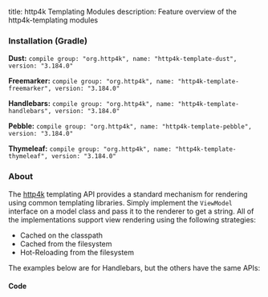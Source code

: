 title: http4k Templating Modules
description: Feature overview of the http4k-templating modules

### Installation (Gradle)
**Dust:** ```compile group: "org.http4k", name: "http4k-template-dust", version: "3.184.0"```

**Freemarker:** ```compile group: "org.http4k", name: "http4k-template-freemarker", version: "3.184.0"```

**Handlebars:** ```compile group: "org.http4k", name: "http4k-template-handlebars", version: "3.184.0"```

**Pebble:** ```compile group: "org.http4k", name: "http4k-template-pebble", version: "3.184.0"```

**Thymeleaf:** ```compile group: "org.http4k", name: "http4k-template-thymeleaf", version: "3.184.0"```

### About
The [http4k] templating API provides a standard mechanism for rendering using common templating libraries. Simply implement the `ViewModel` interface on a model class and pass it to the renderer to get a string. All of the implementations support view rendering using the following strategies:

* Cached on the classpath
* Cached from the filesystem
* Hot-Reloading from the filesystem

The examples below are for Handlebars, but the others have the same APIs:

#### Code  [<img class="octocat"/>](https://github.com/http4k/http4k/blob/master/src/docs/guide/modules/templating/example.kt)

 <script src="https://gist-it.appspot.com/https://github.com/http4k/http4k/blob/master/src/docs/guide/modules/templating/example.kt"></script>

[http4k]: https://http4k.org
